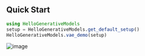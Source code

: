 ## Quick Start

```julia
using HelloGenerativeModels
setup = HelloGenerativeModels.get_default_setup()
HelloGenerativeModels.vae_demo(setup)
```

![image](https://github.com/lassepe/HelloGenerativeModels.jl/assets/10076790/bacdf0ba-86e1-46f5-a03c-85a3bfa42640)
